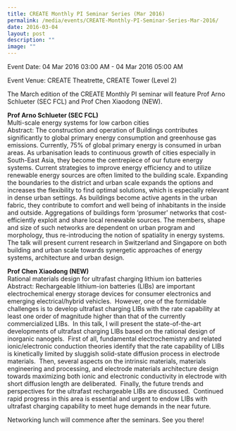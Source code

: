 ```yaml
---
title: CREATE Monthly PI Seminar Series (Mar 2016)
permalink: /media/events/CREATE-Monthly-PI-Seminar-Series-Mar-2016/
date: 2016-03-04
layout: post
description: ""
image: ""
---
```

Event Date: 04 Mar 2016 03:00 AM - 04 Mar 2016 05:00 AM

Event Venue: CREATE Theatrette, CREATE Tower (Level 2)

The March edition of the CREATE Monthly PI seminar will feature Prof Arno Schlueter (SEC FCL) and Prof Chen Xiaodong (NEW).  
  

**Prof Arno Schlueter (SEC FCL)**  
Multi-scale energy systems for low carbon cities  
Abstract: The construction and operation of Buildings contributes significantly to global primary energy consumption and greenhouse gas emissions. Currently, 75% of global primary energy is consumed in urban areas. As urbanisation leads to continuous growth of cities especially in South-East Asia, they become the centrepiece of our future energy systems. Current strategies to improve energy efficiency and to utilize renewable energy sources are often limited to the building scale. Expanding the boundaries to the district and urban scale expands the options and increases the flexibility to find optimal solutions, which is especially relevant in dense urban settings. As buildings become active agents in the urban fabric, they contribute to comfort and well being of inhabitants in the inside and outside. Aggregations of buildings form ‘prosumer' networks that cost-efficiently exploit and share local renewable sources. The members, shape and size of such networks are dependent on urban program and morphology, thus re-introducing the notion of spatiality in energy systems. The talk will present current research in Switzerland and Singapore on both building and urban scale towards synergetic approaches of energy systems, architecture and urban design.

**Prof Chen Xiaodong (NEW)**  
Rational materials design for ultrafast charging lithium ion batteries  
Abstract: Rechargeable lithium-ion batteries (LIBs) are important electrochemical energy storage devices for consumer electronics and emerging electrical/hybrid vehicles.  However, one of the formidable challenges is to develop ultrafast charging LIBs with the rate capability at least one order of magnitude higher than that of the currently commercialized LIBs.  In this talk, I will present the state-of-the-art developments of ultrafast charging LIBs based on the rational design of inorganic nanogels.  First of all, fundamental electrochemistry and related ionic/electronic conduction theories identify that the rate capability of LIBs is kinetically limited by sluggish solid-state diffusion process in electrode materials.  Then, several aspects on the intrinsic materials, materials engineering and processing, and electrode materials architecture design towards maximizing both ionic and electronic conductivity in electrode with short diffusion length are deliberated.  Finally, the future trends and perspectives for the ultrafast rechargeable LIBs are discussed.  Continued rapid progress in this area is essential and urgent to endow LIBs with ultrafast charging capability to meet huge demands in the near future.  
  
Networking lunch will commence after the seminars. See you there!